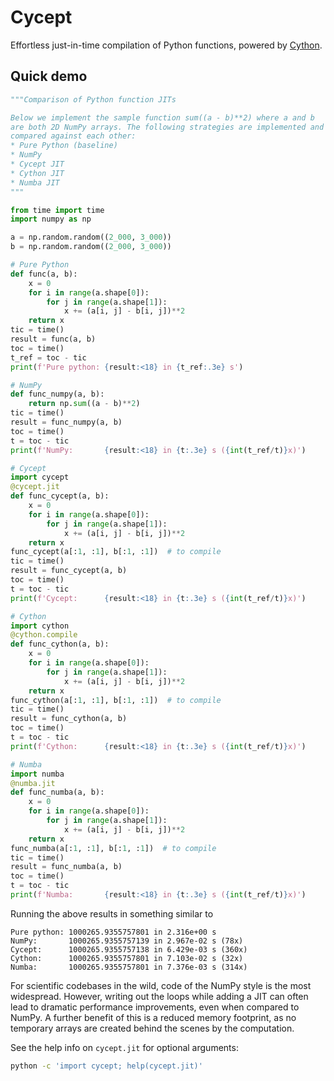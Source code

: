 # Cycept
Effortless just-in-time compilation of Python functions,
powered by [Cython](https://cython.org/).


## Quick demo
```python
"""Comparison of Python function JITs

Below we implement the sample function sum((a - b)**2) where a and b
are both 2D NumPy arrays. The following strategies are implemented and
compared against each other:
* Pure Python (baseline)
* NumPy
* Cycept JIT
* Cython JIT
* Numba JIT
"""

from time import time
import numpy as np

a = np.random.random((2_000, 3_000))
b = np.random.random((2_000, 3_000))

# Pure Python
def func(a, b):
    x = 0
    for i in range(a.shape[0]):
        for j in range(a.shape[1]):
            x += (a[i, j] - b[i, j])**2
    return x
tic = time()
result = func(a, b)
toc = time()
t_ref = toc - tic
print(f'Pure python: {result:<18} in {t_ref:.3e} s')

# NumPy
def func_numpy(a, b):
    return np.sum((a - b)**2)
tic = time()
result = func_numpy(a, b)
toc = time()
t = toc - tic
print(f'NumPy:       {result:<18} in {t:.3e} s ({int(t_ref/t)}x)')

# Cycept
import cycept
@cycept.jit
def func_cycept(a, b):
    x = 0
    for i in range(a.shape[0]):
        for j in range(a.shape[1]):
            x += (a[i, j] - b[i, j])**2
    return x
func_cycept(a[:1, :1], b[:1, :1])  # to compile
tic = time()
result = func_cycept(a, b)
toc = time()
t = toc - tic
print(f'Cycept:      {result:<18} in {t:.3e} s ({int(t_ref/t)}x)')

# Cython
import cython
@cython.compile
def func_cython(a, b):
    x = 0
    for i in range(a.shape[0]):
        for j in range(a.shape[1]):
            x += (a[i, j] - b[i, j])**2
    return x
func_cython(a[:1, :1], b[:1, :1])  # to compile
tic = time()
result = func_cython(a, b)
toc = time()
t = toc - tic
print(f'Cython:      {result:<18} in {t:.3e} s ({int(t_ref/t)}x)')

# Numba
import numba
@numba.jit
def func_numba(a, b):
    x = 0
    for i in range(a.shape[0]):
        for j in range(a.shape[1]):
            x += (a[i, j] - b[i, j])**2
    return x
func_numba(a[:1, :1], b[:1, :1])  # to compile
tic = time()
result = func_numba(a, b)
toc = time()
t = toc - tic
print(f'Numba:       {result:<18} in {t:.3e} s ({int(t_ref/t)}x)')
```

Running the above results in something similar to
```
Pure python: 1000265.9355757801 in 2.316e+00 s
NumPy:       1000265.9355757139 in 2.967e-02 s (78x)
Cycept:      1000265.9355757138 in 6.429e-03 s (360x)
Cython:      1000265.9355757801 in 7.103e-02 s (32x)
Numba:       1000265.9355757801 in 7.376e-03 s (314x)
```
For scientific codebases in the wild, code of the NumPy style is the
most widespread. However, writing out the loops while adding a JIT can
often lead to dramatic performance improvements, even when compared
to NumPy. A further benefit of this is a reduced memory footprint,
as no temporary arrays are created behind the scenes by the computation.

See the help info on `cycept.jit` for optional arguments:
```bash
python -c 'import cycept; help(cycept.jit)'
```

